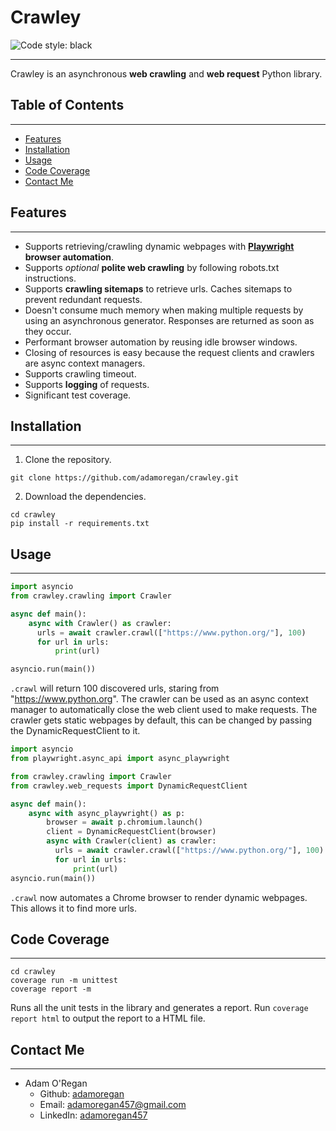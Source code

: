 # Crawley
![Code style: black](https://img.shields.io/badge/code%20style-black-000000.svg)
***

Crawley is an asynchronous **web crawling** and **web request** Python library.
## Table of Contents
***
- [Features](#features)
- [Installation](#installation)
- [Usage](#usage)
- [Code Coverage](#code-coverage)
- [Contact Me](#contact-me)

## Features
***
- Supports retrieving/crawling dynamic webpages with **[Playwright](https://playwright.dev/python/) browser automation**.
- Supports *optional* **polite web crawling** by following robots.txt instructions.
- Supports **crawling sitemaps** to retrieve urls. Caches sitemaps to prevent redundant requests.
- Doesn't consume much memory when making multiple requests by using an asynchronous generator. Responses are returned as soon as they occur.
- Performant browser automation by reusing idle browser windows.
- Closing of resources is easy because the request clients and crawlers are async context managers.
- Supports crawling timeout. 
- Supports **logging** of requests.
- Significant test coverage.

## Installation
***
1. Clone the repository.
````commandline
git clone https://github.com/adamoregan/crawley.git
````
2. Download the dependencies.
````commandline
cd crawley
pip install -r requirements.txt
````

## Usage
***
````python
import asyncio
from crawley.crawling import Crawler

async def main():
    async with Crawler() as crawler:
      urls = await crawler.crawl(["https://www.python.org/"], 100)
      for url in urls:
          print(url)

asyncio.run(main())
````
``.crawl`` will return 100 discovered urls, staring from "https://www.python.org". The crawler can be used as an async
context manager to automatically close the web client used to make requests. The crawler gets static webpages by 
default, this can be changed by passing the DynamicRequestClient to it.
````python
import asyncio
from playwright.async_api import async_playwright

from crawley.crawling import Crawler
from crawley.web_requests import DynamicRequestClient

async def main():
    async with async_playwright() as p:
        browser = await p.chromium.launch()
        client = DynamicRequestClient(browser)
        async with Crawler(client) as crawler:
          urls = await crawler.crawl(["https://www.python.org/"], 100)
          for url in urls:
              print(url)
asyncio.run(main())
````
`.crawl` now automates a Chrome browser to render dynamic webpages. This allows it to find more urls.

## Code Coverage
***
````commandline
cd crawley
coverage run -m unittest 
coverage report -m
````
Runs all the unit tests in the library and generates a report. Run `coverage report html` to output the report to a 
HTML file.

## Contact Me
***
- Adam O'Regan 
  - Github: [adamoregan](https://github.com/adamoregan)  
  - Email: [adamoregan457@gmail.com](mailto:adamoregan457@gmail.com)
  - LinkedIn: [adamoregan457](https://www.linkedin.com/in/adamoregan457)